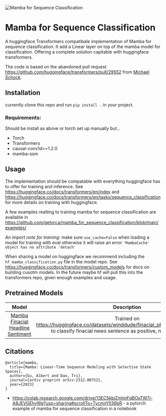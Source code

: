 ![Mamba for Sequence Classification](https://raw.githubusercontent.com/getorca/mamba_for_sequence_classification/428b7a3f8ca1b990875de4fbf52a5cc7ce22f3d1/docs/mamba_for_sequence_classification_sm.jpeg)

# Mamba for Sequence Classification

A huggingface Transformers compatibale implementation of Mamba for sequence classification. It add a Linear layer on top of the mamba model for classification. Offering a complete solution capitable with huggingface transformers. 

The code is based on the abandoned pull request <https://github.com/huggingface/transformers/pull/29552> from [Michael Schock](https://github.com/mjschock).

## Installation

currently clone this repo and run `pip install .` in your project. 


### Requirements:

Should be install as above or torch set up manually but...
- Torch
- Transformers
- causal-conv1d>=1.2.0 
- mamba-ssm

## Usage

The implementation should be compatable with everything huggingface has to offer for training and inference. See <https://huggingface.co/docs/transformers/en/index> and <https://huggingface.co/docs/transformers/en/tasks/sequence_classification> for more details on training with huggingface. 

A few examples realting to training mamba for sequence classification are available in <https://github.com/getorca/mamba_for_sequence_classification/blob/main/examples/>

*An import note for training:* make sure `use_cache=False` when loading a model for training with eval otherwise it will raise an error `'MambaCache' object has no attribute 'detach'`

When sharing a model on huggingface we recommend including the `hf_mamba_classification.py` file in the model repo. See <https://huggingface.co/docs/transformers/custom_models> for docs on building cusotm models. In the future maybe hf will pull this into the transformers repo, given enough examples and usage.

## Pretrained Models

|     Model    | Description | Metric |
|:------------:|:-----------:|:------:|
| [Mamba Finacial Headline Sentiment](https://huggingface.co/winddude/mamba_finacial_phrasebank_sentiment) | Trained on <https://huggingface.co/datasets/winddude/finacial_pharsebank_66agree_split> to classify finacial news sentence as positive, neutral or negative.            | 0.84 accuracy       |

## Citations

```
@article{mamba,
  title={Mamba: Linear-Time Sequence Modeling with Selective State Spaces},
  author={Gu, Albert and Dao, Tri},
  journal={arXiv preprint arXiv:2312.00752},
  year={2023}
}
```

- <https://colab.research.google.com/drive/13EC5kbiZmtmFqBOsTW7j-A8JEVGEhvWg?usp=sharing#scrollTo=TycmnYlI36bR> -  a pytorch example of mamba for sequence classification in a notebook
